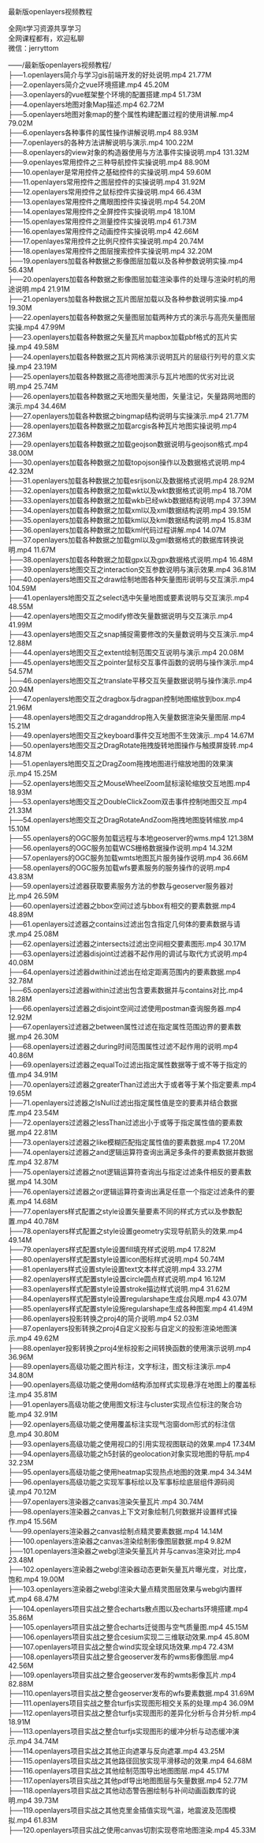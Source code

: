 最新版openlayers视频教程

全网it学习资源共享学习<br>全网课程都有，欢迎私聊<br>微信：jerryttom<br>

——/最新版openlayers视频教程/<br> ├──1.openlayers简介与学习gis前端开发的好处说明.mp4 21.77M<br> ├──2.openlayers简介之vue环境搭建.mp4 45.20M<br> ├──3.openlayers的vue框架整个环境的配置搭建.mp4 51.73M<br> ├──4.openlayers地图对象Map描述.mp4 62.72M<br> ├──5.openlayers地图对象map的整个属性构建配置过程的使用讲解.mp4 79.02M<br> ├──6.openlayers各种事件的属性操作讲解说明.mp4 88.93M<br> ├──7.openlayers的各种方法讲解说明与演示.mp4 100.22M<br> ├──8.openlayers的view对象的构造器使用与方法事件实操说明.mp4 131.32M<br> ├──9.openlayes常用控件之三种导航控件实操说明.mp4 88.90M<br> ├──10.openlayer是常用控件之基础控件的实操说明.mp4 59.60M<br> ├──11.openlayers常用控件之图层控件的实操说明.mp4 31.92M<br> ├──12.openlayers常用控件之鼠标控件实操说明.mp4 66.43M<br> ├──13.openlayes常用控件之鹰眼图控件实操说明.mp4 54.20M<br> ├──14.openlayes常用控件之全屏控件实操说明.mp4 18.10M<br> ├──15.openlayes常用控件之测量控件实操说明.mp4 61.73M<br> ├──16.openlayes常用控件之动画控件实操说明.mp4 42.66M<br> ├──17.openlayes常用控件之比例尺控件实操说明.mp4 20.74M<br> ├──18.openlayes常用控件之图层搜索控件实操说明.mp4 32.20M<br> ├──19.openlayers加载各种数据之影像图层加载以及各种参数说明实操.mp4 56.43M<br> ├──20.openlayers加载各种数据之影像图层加载渲染事件的处理与渲染时机的用途说明.mp4 21.91M<br> ├──21.openlayers加载各种数据之瓦片图层加载以及各种参数说明实操.mp4 19.30M<br> ├──22.openlayers加载各种数据之矢量图层加载两种方式的演示与高亮矢量图层实操.mp4 47.99M<br> ├──23.openlayers加载各种数据之矢量瓦片mapbox加载pbf格式的瓦片实操.mp4 49.58M<br> ├──24.openlayers加载各种数据之瓦片网格演示说明瓦片的层级行列号的意义实操.mp4 23.19M<br> ├──25.openlayers加载各种数据之高德地图演示与瓦片地图的优劣对比说明.mp4 25.74M<br> ├──26.openlayers加载各种数据之天地图矢量地图，矢量注记，矢量路网地图的演示.mp4 34.46M<br> ├──27.openlayers加载各种数据之bingmap结构说明与实操演示.mp4 21.77M<br> ├──28.openlayers加载各种数据之加载arcgis各种瓦片地图实操说明.mp4 27.36M<br> ├──29.openlayers加载各种数据之加载geojson数据说明与geojson格式.mp4 38.00M<br> ├──30.openlayers加载各种数据之加载topojson操作以及数据格式说明.mp4 42.32M<br> ├──31.openlayers加载各种数据之加载esrijson以及数据格式说明.mp4 28.92M<br> ├──32.openlayers加载各种数据之加载wkt以及wkt数据格式说明.mp4 18.70M<br> ├──33.openlayers加载各种数据之加载wkb已经wkb数据结构说明.mp4 37.39M<br> ├──34.openlayers加载各种数据之加载xml以及xml数据结构说明.mp4 39.15M<br> ├──35.openlayers加载各种数据之加载kml以及kml数据结构说明.mp4 15.83M<br> ├──36.openlayers加载各种数据之加载kml代码过程讲解.mp4 14.07M<br> ├──37.openlayers加载各种数据之加载gml以及gml数据格式的数据库转换说明.mp4 11.67M<br> ├──38.openlayers加载各种数据之加载gpx以及gpx数据格式说明.mp4 16.48M<br> ├──39.openlayers地图交互之interaction交互参数说明与演示效果.mp4 36.81M<br> ├──40.openlayers地图交互之draw绘制地图各种矢量图形说明与交互演示.mp4 104.59M<br> ├──41.openlayers地图交互之select选中矢量地图或要素说明与交互演示.mp4 48.55M<br> ├──42.openlayers地图交互之modify修改矢量数据说明与交互演示.mp4 41.99M<br> ├──43.openlayers地图交互之snap捕捉需要修改的矢量数说明与交互演示.mp4 12.88M<br> ├──44.openlayers地图交互之extent绘制范围交互说明与演示.mp4 20.08M<br> ├──45.openlayers地图交互之pointer鼠标交互事件函数的说明与操作演示.mp4 54.57M<br> ├──46.openlayers地图交互之translate平移交互矢量数据说明与操作演示.mp4 20.94M<br> ├──47.openlayers地图交互之dragbox与dragpan控制地图缩放到box.mp4 21.96M<br> ├──48.openlayers地图交互之draganddrop拖入矢量数据渲染矢量图层.mp4 15.21M<br> ├──49.openlayers地图交互之keyboard事件交互地图不生效演示..mp4 14.67M<br> ├──50.openlayers地图交互之DragRotate拖拽旋转地图操作与触摸屏旋转.mp4 14.87M<br> ├──51.openlayers地图交互之DragZoom拖拽地图进行缩放地图的效果演示.mp4 15.25M<br> ├──52.openlayers地图交互之MouseWheelZoom鼠标滚轮缩放交互地图.mp4 18.93M<br> ├──53.openlayers地图交互之DoubleClickZoom双击事件控制地图交互.mp4 21.33M<br> ├──54.openlayers地图交互之DragRotateAndZoom拖拽地图旋转缩放.mp4 15.10M<br> ├──55.openlayers的OGC服务加载远程与本地geoserver的wms.mp4 121.38M<br> ├──56.openlayers的OGC服务加载WCS栅格数据操作说明.mp4 14.32M<br> ├──57.openlayers的OGC服务加载wmts地图瓦片服务操作说明.mp4 36.66M<br> ├──58.openlayers的OGC服务加载wfs要素服务的服务操作的说明.mp4 43.83M<br> ├──59.openlayers过滤器获取要素服务方法的参数与geoserver服务器对比.mp4 26.59M<br> ├──60.openlayers过滤器之bbox空间过滤与bbox有相交的要素数据.mp4 48.89M<br> ├──61.openlayers过滤器之contains过滤出包含指定几何体的要素数据与请求.mp4 25.08M<br> ├──62.openlayers过滤器之intersects过滤出空间相交要素图形.mp4 30.17M<br> ├──63.openlayers过滤器disjoint过滤器不起作用的调试与取代方式说明.mp4 40.08M<br> ├──64.openlayers过滤器dwithin过滤出在给定距离范围内的要素数据.mp4 32.78M<br> ├──65.openlayers过滤器within过滤出包含要素数据并与contains对比.mp4 18.28M<br> ├──66.openlayers过滤器之disjoint空间过滤使用postman查询服务器.mp4 12.92M<br> ├──67.openlayers过滤器之between属性过滤在指定属性范围边界的要素数据.mp4 26.30M<br> ├──68.openlayers过滤器之during时间范围属性过滤不起作用的说明.mp4 40.86M<br> ├──69.openlayers过滤器之equalTo过滤出指定属性数据等于或不等于指定的值.mp4 34.91M<br> ├──70.openlayers过滤器之greaterThan过滤出大于或者等于某个指定要素.mp4 19.65M<br> ├──71.openlayers过滤器之IsNull过滤出指定属性值是空的要素并结合数据库.mp4 23.54M<br> ├──72.openlayers过滤器之lessThan过滤出小于或等于指定属性值的要素数据.mp4 22.81M<br> ├──73.openlayers过滤器之like模糊匹配指定属性值的要素数据.mp4 17.20M<br> ├──74.openlayers过滤器之and逻辑运算符查询出满足多条件的要素数据并数据库.mp4 32.87M<br> ├──75.openlayers过滤器之not逻辑运算符查询出与指定过滤条件相反的要素数据.mp4 14.30M<br> ├──76.openlayers过滤器之or逻辑运算符查询出满足任意一个指定过滤条件的要素.mp4 14.68M<br> ├──77.openlayers样式配置之style设置矢量要素不同的样式方式以及参数配置.mp4 40.78M<br> ├──78.openlayers样式配置之style设置geometry实现导航箭头的效果.mp4 49.14M<br> ├──79.openlayers样式配置style设置fill填充样式说明.mp4 17.82M<br> ├──80.openlayers样式配置style设置icon图标样式说明.mp4 50.74M<br> ├──81.openlayers样式设置style设置text文本样式说明.mp4 33.27M<br> ├──82.openlayers样式配置style设置circle圆点样式说明.mp4 16.12M<br> ├──83.openlayers样式配置style设置stroke描边样式说明.mp4 31.62M<br> ├──84.openlayers样式配置style设置regularshape生成台风眼.mp4 43.07M<br> ├──85.openlayers样式配置style设施regularshape生成各种图案.mp4 41.49M<br> ├──86.openlayers投影转换之proj4的简介说明.mp4 52.03M<br> ├──87.openlayers投影转换之proj4自定义投影与自定义的投影渲染地图演示.mp4 49.62M<br> ├──88.openlayer投影转换之proj4坐标投影之间转换函数的使用演示说明.mp4 36.96M<br> ├──89.openlayers高级功能之图片标注，文字标注，图文标注演示.mp4 34.80M<br> ├──90.openlayers高级功能之使用dom结构添加样式实现悬浮在地图上的覆盖标注.mp4 35.81M<br> ├──91.openlayers高级功能之使用图文标注与cluster实现点位标注的聚合功能.mp4 32.91M<br> ├──92.openlayers高级功能之使用覆盖标注实现气泡窗dom形式的标注信息.mp4 30.80M<br> ├──93.openlayers高级功能之使用视口的引用实现视图联动的效果.mp4 17.34M<br> ├──94.openlayers高级功能之h5封装的geolocation对象实现地图的导航.mp4 32.23M<br> ├──95.openlayers高级功能之使用heatmap实现热点地图的效果.mp4 34.34M<br> ├──96.openlayers高级功能之实现军事标绘以及军事标绘底层组件源码阅读.mp4 70.12M<br> ├──97.openlayers渲染器之canvas渲染矢量瓦片.mp4 30.74M<br> ├──98.openlayers渲染器之canvas上下文对象绘制几何数据并设置样式操作.mp4 15.56M<br> └──99.openlayers渲染器之canvas绘制点精灵要素数据.mp4 14.14M<br> ├──100.openlayers渲染器之canvas渲染绘制影像图层数据.mp4 9.82M<br> ├──101.openlayers渲染器之webgl渲染矢量瓦片并与canvas渲染对比.mp4 23.48M<br> ├──102.openlayers渲染器之webgl渲染器动态更新矢量瓦片曝光度，对比度，饱和.mp4 19.00M<br> ├──103.openlayers渲染器之webgl渲染大量点精灵图层效果与webgl内置样式.mp4 68.47M<br> ├──104.openlayers项目实战之整合echarts散点图以及echarts环境搭建.mp4 35.86M<br> ├──105.openlayers项目实战之整合echarts迁徙图与空气质量图.mp4 45.15M<br> ├──106.openlayers项目实战之整合cesium实现二三维联动效果.mp4 45.80M<br> ├──107.openlayers项目实战之整合wind实现全球风场效果.mp4 72.43M<br> ├──108.openlayers项目实战之整合geoserver发布的wms影像图层.mp4 42.56M<br> ├──109.openlayers项目实战之整合geoserver发布的wmts影像瓦片.mp4 82.88M<br> ├──110.openlayers项目实战之整合geoserver发布的wfs要素数据.mp4 31.69M<br> ├──111.openlayers项目实战之整合turfjs实现图形相交关系的处理.mp4 36.09M<br> ├──112.openlayers项目实战之整合turfjs实现图形的差异化分析与合并分析.mp4 18.91M<br> ├──113.openlayers项目实战之整合turfjs实现图形的缓冲分析与动态缓冲演示.mp4 34.74M<br> ├──114.openlayers项目实战之其他正向遮罩与反向遮罩.mp4 43.25M<br> ├──115.openlayers项目实战之其他路径回放实现平滑移动的效果.mp4 64.68M<br> ├──116.openlayers项目实战之其他绘制范围导出地图图层.mp4 45.17M<br> ├──117.openlayers项目实战之其他pdf导出地图图层与矢量数据.mp4 52.77M<br> ├──118.openlayers项目实战之其他动态警告圈绘制与补间动画函数库的说明.mp4 39.73M<br> ├──119.openlayers项目实战之其他克里金插值实现气温，地震波及范围模拟.mp4 61.83M<br> ├──120.openlayers项目实战之使用canvas切割实现卷帘地图渲染.mp4 45.33M